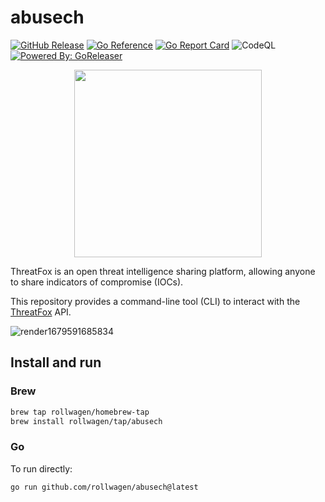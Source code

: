 # abusech

[![GitHub Release](https://img.shields.io/github/release/rollwagen/abusech.svg)](https://github.com/rollwagen/abusech/releases)
[![Go Reference](https://pkg.go.dev/badge/github.com/rollwagen/abussech.svg)](https://pkg.go.dev/github.com/rollwagen/abusech)
[![Go Report Card](https://goreportcard.com/badge/github.com/rollwagen/abusech)](https://goreportcard.com/report/github.com/rollwagen/abusech)
![CodeQL](https://github.com/rollwagen/abusech/workflows/CodeQL/badge.svg)
[![Powered By: GoReleaser](https://img.shields.io/badge/powered%20by-goreleaser-green.svg?style=flat-square)](https://github.com/goreleaser)

<p align="center">
<img src="https://user-images.githubusercontent.com/7364201/228208134-713ed35b-4c89-4387-9ca6-2073a23924df.png" height="300">
</p>

ThreatFox is an open threat intelligence sharing platform, allowing anyone to share indicators of compromise (IOCs).

This repository provides a command-line tool (CLI) to
interact with the [ThreatFox](https://threatfox.abuse.ch/) API.

![render1679591685834](https://user-images.githubusercontent.com/7364201/227285831-69b021f5-6e74-4cb7-b7e2-941656664dd5.gif)

## Install and run

### Brew

```sh
brew tap rollwagen/homebrew-tap
brew install rollwagen/tap/abusech
```

### Go

To run directly:

```sh
go run github.com/rollwagen/abusech@latest
```
